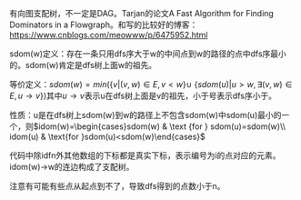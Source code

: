 有向图支配树，不一定是DAG。Tarjan的论文A  Fast  Algorithm  for  Finding  Dominators in  a  Flowgraph。和写的比较好的博客：https://www.cnblogs.com/meowww/p/6475952.html

sdom(w)定义：存在一条只用dfs序大于w的中间点到w的路径的点中dfs序最小的。sdom(w)肯定是dfs树上面w的祖先。

等价定义：$sdom(w)=min($$\{v|(v,w)\in E,v<w\}\cup$ $\{sdom(u)|u>w,\exists (v,w)\in E,u\rightarrow v\})$其中$u\rightarrow v$表示u在dfs树上面是v的祖先，小于号表示dfs序小于。

性质：u是在dfs树上sdom(w)到w的路径上不包含sdom(w)中sdom(u)最小的一个，则$idom(w)=\begin{cases}sdom(w) & \text {for } sdom(u)=sdom(w)\\ idom(u) & \text{for }sdom(u)<sdom(w)\end{cases}$

代码中除idfn外其他数组的下标都是真实下标，表示编号为i的点对应的元素。idom(w)->w的连边构成了支配树。

注意有可能有些点从起点到不了，导致dfs得到的点数小于n。

